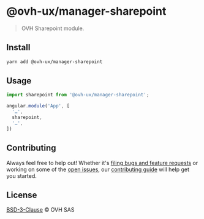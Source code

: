# @ovh-ux/manager-sharepoint

> OVH Sharepoint module.

## Install

```sh
yarn add @ovh-ux/manager-sharepoint
```

## Usage

```js
import sharepoint from '@ovh-ux/manager-sharepoint';

angular.module('App', [
  '…',
  sharepoint,
  '…',
])
```


## Contributing

Always feel free to help out! Whether it's [filing bugs and feature requests](https://github.com/ovh/manager/issues/new) or working on some of the [open issues](https://github.com/ovh/manager/issues), our [contributing guide](https://github.com/ovh/manager/blob/master/CONTRIBUTING.md) will help get you started.

## License

[BSD-3-Clause](LICENSE) © OVH SAS

